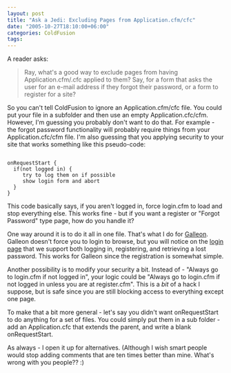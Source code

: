 ```yaml
---
layout: post
title: "Ask a Jedi: Excluding Pages from Application.cfm/cfc"
date: "2005-10-27T18:10:00+06:00"
categories: ColdFusion 
tags: 
---
```


A reader asks:

<blockquote>
Ray, what's a good way to exclude pages from having Application.cfm/.cfc applied to them? Say, for a form that asks the user for an e-mail address if they forgot their password, or a form to register for a site?
</blockquote>

So you can't tell ColdFusion to ignore an Application.cfm/cfc file. You could put your file in a subfolder and then use an empty Application.cfc/cfm. However, I'm guessing you probably don't want to do that. For example - the forgot password functionality will probably require things from your Application.cfc/cfm file. I'm also guessing that you applying security to your site that works something like this pseudo-code:

<code>
onRequestStart {
  if(not logged in) {
     try to log them on if possible
     show login form and abort
  }
}
</code>

This code basically says, if you aren't logged in, force login.cfm to load and stop everything else. This works fine - but if you want a register or "Forgot Password" type page, how do you handle it?

One way around it is to do it all in one file. That's what I do for <a href="http://ray.camdenfamily.com/forums">Galleon</a>. Galleon doesn't force you to login to browse, but you will notice on the <a href="http://ray.camdenfamily.com/forums/login.cfm?ref=%2Fforums%2Findex%2Ecfm%3F">login page</a> that we support both logging in, registering, and retrieving a lost password. This works for Galleon since the registration is somewhat simple.

Another possibility is to modify your security a bit. Instead of - "Always go to login.cfm if not logged in", your logic could be "Always go to login.cfm if not logged in unless you are at register.cfm". This is a <i>bit</i> of a hack I suppose, but is safe since you are still blocking access to everything except one page. 

To make that a bit more general - let's say you didn't want onRequestStart to do anything for a set of files. You could simply put them in a sub folder - add an Application.cfc that extends the parent, and write a blank onRequestStart. 

As always - I open it up for alternatives. (Although I wish smart people would stop adding comments that are ten times better than mine. What's wrong with you people?? :)